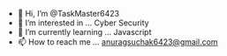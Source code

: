 - 👋 Hi, I’m @TaskMaster6423
- 👀 I’m interested in ... Cyber Security
- 🌱 I’m currently learning ... Javascript
- 📫 How to reach me ... anuragsuchak6423@gmail.com
